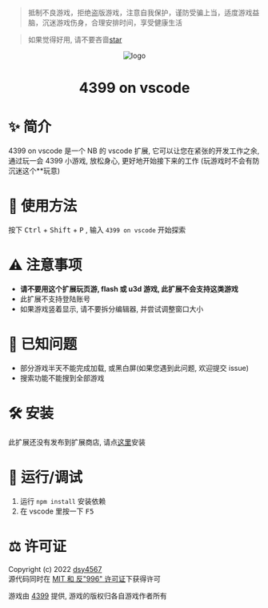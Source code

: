 > 抵制不良游戏，拒绝盗版游戏，注意自我保护，谨防受骗上当，适度游戏益脑，沉迷游戏伤身，合理安排时间，享受健康生活

> 如果觉得好用, 请不要吝啬[star](https://github.com/dsy4567/4399-on-vscode)

<p align="center">
<img src="https://dsy4567.github.io/icon.png" alt="logo" title="logo" />
<h1 align="center">4399 on vscode</h1>
</p>

# ✨ 简介

4399 on vscode 是一个 NB 的 vscode 扩展, 它可以让您在紧张的开发工作之余, 通过玩一会 4399 小游戏, 放松身心, 更好地开始接下来的工作 (玩游戏时不会有防沉迷这个\*\*玩意)

# 🔨 使用方法

按下 <kbd>Ctrl</kbd> + <kbd>Shift</kbd> + <kbd>P</kbd>
, 输入 `4399 on vscode` 开始探索

# ⚠️ 注意事项

-   **请不要用这个扩展玩页游, flash 或 u3d 游戏, 此扩展不会支持这类游戏**
-   此扩展不支持登陆账号
-   如果游戏竖着显示, 请不要拆分编辑器, 并尝试调整窗口大小

# 📢 已知问题

-   部分游戏半天不能完成加载, 或黑白屏(如果您遇到此问题, 欢迎提交 issue)
-   搜索功能不能搜到全部游戏

# 🛠️ 安装

此扩展还没有发布到扩展商店, 请点[这里](https://github.com/dsy4567/4399-on-vscode/blob/master/4399-on-vscode-0.0.1.vsix)安装

# 💊 运行/调试

1. 运行 `npm install` 安装依赖
2. 在 vscode 里按一下 <kbd>F5</kbd>

# ⚖️ 许可证

Copyright (c) 2022 [dsy4567](https://github.com/dsy4567/)  
源代码同时在 [MIT 和 反"996" 许可证](https://github.com/dsy4567/4399-on-vscode/blob/master/LICENSE)下获得许可

游戏由 [4399](http://www.4399.com) 提供, 游戏的版权归各自游戏作者所有
